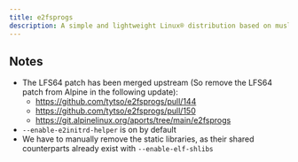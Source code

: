 ```yaml
---
title: e2fsprogs
description: A simple and lightweight Linux® distribution based on musl libc and toybox
---
```


## Notes
- The LFS64 patch has been merged upstream (So remove the LFS64 patch from Alpine in the following update):
  - https://github.com/tytso/e2fsprogs/pull/144
  - https://github.com/tytso/e2fsprogs/pull/150
  - https://git.alpinelinux.org/aports/tree/main/e2fsprogs
- `--enable-e2initrd-helper` is on by default
- We have to manually remove the static libraries, as their shared counterparts already exist with `--enable-elf-shlibs`
